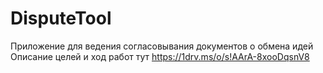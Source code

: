 # DisputeTool
Приложение для ведения согласовывания документов о обмена идей
Описание целей и ход работ тут
https://1drv.ms/o/s!AArA-8xooDqsnV8
